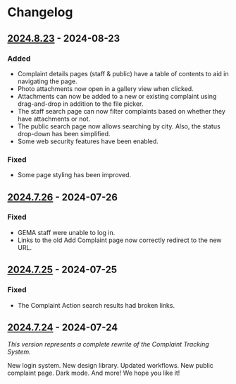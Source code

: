 # Changelog

## [2024.8.23] - 2024-08-23

### Added

- Complaint details pages (staff & public) have a table of contents to aid in navigating the page.
- Photo attachments now open in a gallery view when clicked.
- Attachments can now be added to a new or existing complaint using drag-and-drop in addition to the file picker.
- The staff search page can now filter complaints based on whether they have attachments or not.
- The public search page now allows searching by city. Also, the status drop-down has been simplified.
- Some web security features have been enabled.

### Fixed

- Some page styling has been improved.

## [2024.7.26] - 2024-07-26

### Fixed

- GEMA staff were unable to log in.
- Links to the old Add Complaint page now correctly redirect to the new URL.

## [2024.7.25] - 2024-07-25

### Fixed

- The Complaint Action search results had broken links.

## [2024.7.24] - 2024-07-24

_This version represents a complete rewrite of the Complaint Tracking System._

New login system. New design library. Updated workflows. New public complaint page. Dark mode. And more! We hope you like it!

[2024.8.23]: https://github.com/gaepdit/template-app/releases/tag/v2024.8.23
[2024.7.26]: https://github.com/gaepdit/template-app/releases/tag/v2024.7.26
[2024.7.25]: https://github.com/gaepdit/template-app/releases/tag/v2024.7.25
[2024.7.24]: https://github.com/gaepdit/template-app/releases/tag/v2024.7.24
